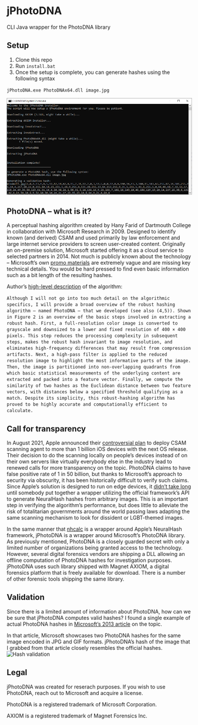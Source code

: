 # jPhotoDNA
CLI Java wrapper for the PhotoDNA library 

## Setup
1)	Clone this repo
2)	Run `install.bat`
3)	Once the setup is complete, you can generate hashes using the following syntax

`jPhotoDNA.exe PhotoDNAx64.dll image.jpg`

![Setup](https://github.com/jankais3r/jPhotoDNA/raw/main/setup.png)

## PhotoDNA – what is it?
A perceptual hashing algorithm created by Hany Farid of Dartmouth College in collaboration with Microsoft Research in 2009. Designed to identify known (and derived) CSAM and used primarily by law enforcement and large internet service providers to screen user-created content. Originally an on-premise solution, Microsoft started offering it as a cloud service to selected partners in 2014. Not much is publicly known about the technology – Microsoft’s own [promo materials](https://www.microsoft.com/en-us/photodna) are extremely vague and are missing key technical details. You would be hard pressed to find even basic information such as a bit length of the resulting hashes.

Author’s [high-level description](https://farid.berkeley.edu/downloads/publications/nai18.pdf) of the algorithm:

```Although I will not go into too much detail on the algorithmic specifics, I will provide a broad overview of the robust hashing algorithm — named PhotoDNA — that we developed (see also (4,5)). Shown in Figure 2 is an overview of the basic steps involved in extracting a robust hash. First, a full-resolution color image is converted to grayscale and downsized to a lower and fixed resolution of 400 × 400 pixels. This step reduces the processing complexity in subsequent steps, makes the robust hash invariant to image resolution, and eliminates high-frequency differences that may result from compression artifacts. Next, a high-pass filter is applied to the reduced resolution image to highlight the most informative parts of the image. Then, the image is partitioned into non-overlapping quadrants from which basic statistical measurements of the underlying content are extracted and packed into a feature vector. Finally, we compute the similarity of two hashes as the Euclidean distance between two feature vectors, with distances below a specified threshold qualifying as a match. Despite its simplicity, this robust-hashing algorithm has proved to be highly accurate and computationally efficient to calculate.```


## Call for transparency
In August 2021, Apple announced their [controversial plan](https://appleprivacyletter.com/) to deploy CSAM scanning agent to more than 1 billion iOS devices with the next OS release. Their decision to do the scanning locally on people’s devices instead of on their own servers like virtually everybody else in the industry lead to renewed calls for more transparency on the topic. PhotoDNA claims to have false positive rate of 1 in 50 billion, but thanks to Microsoft’s approach to security via obscurity, it has been historically difficult to verify such claims. Since Apple’s solution is designed to run on edge devices, it [didn’t take long](https://twitter.com/KhaosT/status/1424205967122571268) until somebody put together a wrapper utilizing the official framework’s API to generate NeuralHash hashes from arbitrary images. This is an important step in verifying the algorithm’s performance, but does little to alleviate the risk of totalitarian governments around the world passing laws adapting the same scanning mechanism to look for dissident or LGBT-themed images.

In the same manner that [nhcalc](https://github.com/KhaosT/nhcalc) is a wrapper around Apple’s NeuralHash framework, jPhotoDNA is a wrapper around Microsoft’s PhotoDNA library. As previously mentioned, PhotoDNA is a closely guarded secret with only a limited number of organizations being granted access to the technology. However, several digital forensics vendors are shipping a DLL allowing an offline computation of PhotoDNA hashes for investigation purposes. jPhotoDNA uses such library shipped with Magnet AXIOM, a digital forensics platform that is freely available for download. There is a number of other forensic tools shipping the same library.


## Validation
Since there is a limited amount of information about PhotoDNA, how can we be sure that jPhotoDNA computes valid hashes? I found a single example of actual PhotoDNA hashes in [Microsoft’s 2013 article](https://news.microsoft.com/en-gb/2013/11/18/tacklingproliferatio/) on the topic.

In that article, Microsoft showcases two PhotoDNA hashes for the same image encoded in JPG and GIF formats. jPhotoDNA’s hash of the image that I grabbed from that article closely resembles the official hashes.
![Hash validation](https://github.com/jankais3r/jPhotoDNA/raw/main/validation.png)

## Legal
jPhotoDNA was created for reserach purposes. If you wish to use PhotoDNA, reach out to Microsoft and acquire a license.

PhotoDNA is a registered trademark of Microsoft Corporation.

AXIOM is a registered trademark of Magnet Forensics Inc.

